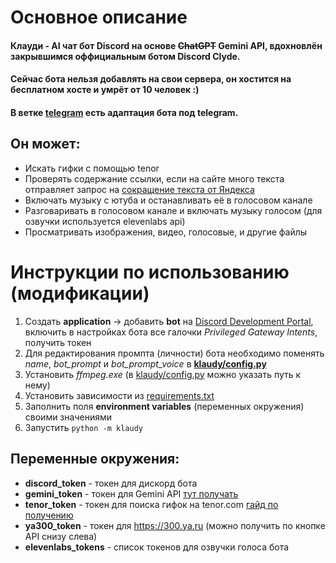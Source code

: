 # Основное описание
#### Клауди - AI чат бот Discord на основе ~~ChatGPT~~ Gemini API, вдохновлён закрывшимся оффициальным ботом Discord Clyde.
#### Сейчас бота нельзя добавлять на свои сервера, он хостится на бесплатном хосте и умрёт от 10 человек :)
#### В ветке [telegram](https://github.com/KalashnikovProjects/DiscordKlaudyBot/tree/telegram) есть адаптация бота под telegram.
## Он может: 
* Искать гифки с помощью tenor
* Проверять содержание ссылки, если на сайте много текста отправляет запрос на [сокращение текста от Яндекса](https://300.ya.ru)
* Включать музыку с ютуба и останавливать её в голосовом канале
* Разговаривать в голосовом канале и включать музыку голосом (для озвучки используется elevenlabs api)
* Просматривать изображения, видео, голосовые, и другие файлы
# Инструкции по использованию (модификации)
1. Создать **application** -> добавить **bot** на [Discord Development Portal](https://discord.com/developers/applications), включить в настройках бота все галочки 
_Privileged Gateway Intents_, получить токен
2. Для редактирования промпта (личности) бота необходимо поменять _name_, _bot_prompt_ и *bot_prompt_voice* в **[klaudy/config.py](klaudy/config.py)**
3. Установить *ffmpeg.exe* (в [klaudy/config.py](klaudy/config.py) можно указать путь к нему)
4. Установить зависимости из [requirements.txt](requirements.txt)
5. Заполнить поля **environment variables** (переменных окружения) своими значениями
6. Запустить `python -m klaudy`
## Переменные окружения:
* **discord_token** - токен для дискорд бота
* **gemini_token** - токен для Gemini API [тут получать](https://aistudio.google.com/app/apikey)
* **tenor_token** - токен для поиска гифок на tenor.com [гайд по получению](https://developers.google.com/tenor/guides/quickstart?hl=ru)
* **ya300_token** - токен для https://300.ya.ru (можно получить по кнопке API снизу слева)
* **elevenlabs_tokens** - список токенов для озвучки голоса бота
